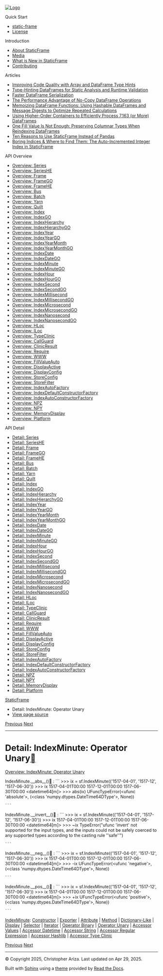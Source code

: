 [![Logo](../_static/sf-logo-web_icon-small.png)](../index.md)

Quick Start

* [static-frame](../readme.md)
* [License](../license.md)

Introduction

* [About StaticFrame](../intro.md)
* [Media](../intro.md#media)
* [What is New in StaticFrame](../new.md)
* [Contributing](../contributing.md)

Articles

* [Improving Code Quality with Array and DataFrame Type Hints](../articles/guard.md)
* [Type-Hinting DataFrames for Static Analysis and Runtime Validation](../articles/ftyping.md)
* [Faster DataFrame Serialization](../articles/serialize.md)
* [The Performance Advantage of No-Copy DataFrame Operations](../articles/no_copy.md)
* [Memoizing DataFrame Functions: Using Hashable DataFrames and Message Digests to Optimize Repeated Calculations](../articles/hash.md)
* [Using Higher-Order Containers to Efficiently Process 7,163 (or More) DataFrames](../articles/uhoc.md)
* [One Fill Value Is Not Enough: Preserving Columnar Types When Reindexing DataFrames](../articles/fill_value.md)
* [Ten Reasons to Use StaticFrame Instead of Pandas](../articles/upgrade.md)
* [Boring Indices & Where to Find Them: The Auto-Incremented Integer Index in StaticFrame](../articles/aiii.md)

API Overview

* [Overview: Series](../api_overview/series.md)
* [Overview: SeriesHE](../api_overview/series_he.md)
* [Overview: Frame](../api_overview/frame.md)
* [Overview: FrameGO](../api_overview/frame_go.md)
* [Overview: FrameHE](../api_overview/frame_he.md)
* [Overview: Bus](../api_overview/bus.md)
* [Overview: Batch](../api_overview/batch.md)
* [Overview: Yarn](../api_overview/yarn.md)
* [Overview: Quilt](../api_overview/quilt.md)
* [Overview: Index](../api_overview/index.md)
* [Overview: IndexGO](../api_overview/index_go.md)
* [Overview: IndexHierarchy](../api_overview/index_hierarchy.md)
* [Overview: IndexHierarchyGO](../api_overview/index_hierarchy_go.md)
* [Overview: IndexYear](../api_overview/index_year.md)
* [Overview: IndexYearGO](../api_overview/index_year_go.md)
* [Overview: IndexYearMonth](../api_overview/index_year_month.md)
* [Overview: IndexYearMonthGO](../api_overview/index_year_month_go.md)
* [Overview: IndexDate](../api_overview/index_date.md)
* [Overview: IndexDateGO](../api_overview/index_date_go.md)
* [Overview: IndexMinute](../api_overview/index_minute.md)
* [Overview: IndexMinuteGO](../api_overview/index_minute_go.md)
* [Overview: IndexHour](../api_overview/index_hour.md)
* [Overview: IndexHourGO](../api_overview/index_hour_go.md)
* [Overview: IndexSecond](../api_overview/index_second.md)
* [Overview: IndexSecondGO](../api_overview/index_second_go.md)
* [Overview: IndexMillisecond](../api_overview/index_millisecond.md)
* [Overview: IndexMillisecondGO](../api_overview/index_millisecond_go.md)
* [Overview: IndexMicrosecond](../api_overview/index_microsecond.md)
* [Overview: IndexMicrosecondGO](../api_overview/index_microsecond_go.md)
* [Overview: IndexNanosecond](../api_overview/index_nanosecond.md)
* [Overview: IndexNanosecondGO](../api_overview/index_nanosecond_go.md)
* [Overview: HLoc](../api_overview/hloc.md)
* [Overview: ILoc](../api_overview/iloc.md)
* [Overview: TypeClinic](../api_overview/type_clinic.md)
* [Overview: CallGuard](../api_overview/call_guard.md)
* [Overview: ClinicResult](../api_overview/clinic_result.md)
* [Overview: Require](../api_overview/require.md)
* [Overview: WWW](../api_overview/www.md)
* [Overview: FillValueAuto](../api_overview/fill_value_auto.md)
* [Overview: DisplayActive](../api_overview/display_active.md)
* [Overview: DisplayConfig](../api_overview/display_config.md)
* [Overview: StoreConfig](../api_overview/store_config.md)
* [Overview: StoreFilter](../api_overview/store_filter.md)
* [Overview: IndexAutoFactory](../api_overview/index_auto_factory.md)
* [Overview: IndexDefaultConstructorFactory](../api_overview/index_default_constructor_factory.md)
* [Overview: IndexAutoConstructorFactory](../api_overview/index_auto_constructor_factory.md)
* [Overview: NPZ](../api_overview/npz.md)
* [Overview: NPY](../api_overview/npy.md)
* [Overview: MemoryDisplay](../api_overview/memory_display.md)
* [Overview: Platform](../api_overview/platform.md)

API Detail

* [Detail: Series](series.md)
* [Detail: SeriesHE](series_he.md)
* [Detail: Frame](frame.md)
* [Detail: FrameGO](frame_go.md)
* [Detail: FrameHE](frame_he.md)
* [Detail: Bus](bus.md)
* [Detail: Batch](batch.md)
* [Detail: Yarn](yarn.md)
* [Detail: Quilt](quilt.md)
* [Detail: Index](index.md)
* [Detail: IndexGO](index_go.md)
* [Detail: IndexHierarchy](index_hierarchy.md)
* [Detail: IndexHierarchyGO](index_hierarchy_go.md)
* [Detail: IndexYear](index_year.md)
* [Detail: IndexYearGO](index_year_go.md)
* [Detail: IndexYearMonth](index_year_month.md)
* [Detail: IndexYearMonthGO](index_year_month_go.md)
* [Detail: IndexDate](index_date.md)
* [Detail: IndexDateGO](index_date_go.md)
* [Detail: IndexMinute](index_minute.md)
* [Detail: IndexMinuteGO](index_minute_go.md)
* [Detail: IndexHour](index_hour.md)
* [Detail: IndexHourGO](index_hour_go.md)
* [Detail: IndexSecond](index_second.md)
* [Detail: IndexSecondGO](index_second_go.md)
* [Detail: IndexMillisecond](index_millisecond.md)
* [Detail: IndexMillisecondGO](index_millisecond_go.md)
* [Detail: IndexMicrosecond](index_microsecond.md)
* [Detail: IndexMicrosecondGO](index_microsecond_go.md)
* [Detail: IndexNanosecond](index_nanosecond.md)
* [Detail: IndexNanosecondGO](index_nanosecond_go.md)
* [Detail: HLoc](hloc.md)
* [Detail: ILoc](iloc.md)
* [Detail: TypeClinic](type_clinic.md)
* [Detail: CallGuard](call_guard.md)
* [Detail: ClinicResult](clinic_result.md)
* [Detail: Require](require.md)
* [Detail: WWW](www.md)
* [Detail: FillValueAuto](fill_value_auto.md)
* [Detail: DisplayActive](display_active.md)
* [Detail: DisplayConfig](display_config.md)
* [Detail: StoreConfig](store_config.md)
* [Detail: StoreFilter](store_filter.md)
* [Detail: IndexAutoFactory](index_auto_factory.md)
* [Detail: IndexDefaultConstructorFactory](index_default_constructor_factory.md)
* [Detail: IndexAutoConstructorFactory](index_auto_constructor_factory.md)
* [Detail: NPZ](npz.md)
* [Detail: NPY](npy.md)
* [Detail: MemoryDisplay](memory_display.md)
* [Detail: Platform](platform.md)

[StaticFrame](../index.md)

* Detail: IndexMinute: Operator Unary
* [View page source](../_sources/api_detail/index_minute-operator_unary.rst.txt)

[Previous](index_minute-operator_binary.md "Detail: IndexMinute: Operator Binary")
[Next](index_minute-accessor_values.md "Detail: IndexMinute: Accessor Values")

---

# Detail: IndexMinute: Operator Unary[](#detail-indexminute-operator-unary "Link to this heading")

[Overview: IndexMinute: Operator Unary](../api_overview/index_minute-operator_unary.md#api-overview-indexminute-operator-unary)

IndexMinute.\_\_abs\_\_()[](#static_frame.IndexMinute.__abs__ "Link to this definition")
:   ```
    >>> ix = sf.IndexMinute(('1517-04-01', '1517-12', '1517-06-30'))
    >>> ix
    <IndexMinute>
    1517-04-01T00:00
    1517-12-01T00:00
    1517-06-30T00:00
    <datetime64[m]>
    >>> abs(ix)
    UFuncTypeError(<ufunc 'absolute'>, (<class 'numpy.dtypes.DateTime64DType'>, None))

    ```

IndexMinute.\_\_invert\_\_()[](#static_frame.IndexMinute.__invert__ "Link to this definition")
:   ```
    >>> ix = sf.IndexMinute(('1517-04-01', '1517-12', '1517-06-30'))
    >>> ix
    <IndexMinute>
    1517-04-01T00:00
    1517-12-01T00:00
    1517-06-30T00:00
    <datetime64[m]>
    >>> ~ix
    TypeError("ufunc 'invert' not supported for the input types, and the inputs could not be safely coerced to any supported types according to the casting rule ''safe''")

    ```

IndexMinute.\_\_neg\_\_()[](#static_frame.IndexMinute.__neg__ "Link to this definition")
:   ```
    >>> ix = sf.IndexMinute(('1517-04-01', '1517-12', '1517-06-30'))
    >>> ix
    <IndexMinute>
    1517-04-01T00:00
    1517-12-01T00:00
    1517-06-30T00:00
    <datetime64[m]>
    >>> -ix
    UFuncTypeError(<ufunc 'negative'>, (<class 'numpy.dtypes.DateTime64DType'>, None))

    ```

IndexMinute.\_\_pos\_\_()[](#static_frame.IndexMinute.__pos__ "Link to this definition")
:   ```
    >>> ix = sf.IndexMinute(('1517-04-01', '1517-12', '1517-06-30'))
    >>> ix
    <IndexMinute>
    1517-04-01T00:00
    1517-12-01T00:00
    1517-06-30T00:00
    <datetime64[m]>
    >>> +ix
    UFuncTypeError(<ufunc 'positive'>, (<class 'numpy.dtypes.DateTime64DType'>, None))

    ```

[IndexMinute](index_minute.md#api-detail-indexminute): [Constructor](index_minute-constructor.md#api-detail-indexminute-constructor) | [Exporter](index_minute-exporter.md#api-detail-indexminute-exporter) | [Attribute](index_minute-attribute.md#api-detail-indexminute-attribute) | [Method](index_minute-method.md#api-detail-indexminute-method) | [Dictionary-Like](index_minute-dictionary_like.md#api-detail-indexminute-dictionary-like) | [Display](index_minute-display.md#api-detail-indexminute-display) | [Selector](index_minute-selector.md#api-detail-indexminute-selector) | [Iterator](index_minute-iterator.md#api-detail-indexminute-iterator) | [Operator Binary](index_minute-operator_binary.md#api-detail-indexminute-operator-binary) | [Operator Unary](#api-detail-indexminute-operator-unary) | [Accessor Values](index_minute-accessor_values.md#api-detail-indexminute-accessor-values) | [Accessor Datetime](index_minute-accessor_datetime.md#api-detail-indexminute-accessor-datetime) | [Accessor String](index_minute-accessor_string.md#api-detail-indexminute-accessor-string) | [Accessor Regular Expression](index_minute-accessor_regular_expression.md#api-detail-indexminute-accessor-regular-expression) | [Accessor Hashlib](index_minute-accessor_hashlib.md#api-detail-indexminute-accessor-hashlib) | [Accessor Type Clinic](index_minute-accessor_type_clinic.md#api-detail-indexminute-accessor-type-clinic)

[Previous](index_minute-operator_binary.md "Detail: IndexMinute: Operator Binary")
[Next](index_minute-accessor_values.md "Detail: IndexMinute: Accessor Values")

---

© Copyright 2025, Christopher Ariza.
Last updated on Apr 29, 2025.

Built with [Sphinx](https://www.sphinx-doc.org/) using a
[theme](https://github.com/readthedocs/sphinx_rtd_theme)
provided by [Read the Docs](https://readthedocs.org).